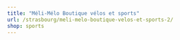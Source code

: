 ```yaml
---
title: "Méli-Mélo Boutique vélos et sports"
url: /strasbourg/meli-melo-boutique-velos-et-sports-2/
shop: sports
---
```

